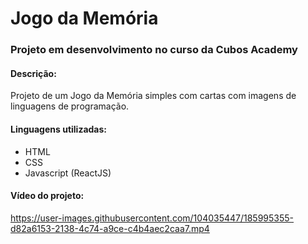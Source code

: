 # Jogo da Memória

### Projeto em desenvolvimento no curso da Cubos Academy

#### Descrição:
Projeto de um Jogo da Memória simples com cartas com imagens de linguagens de programação.

#### Linguagens utilizadas:
- HTML
- CSS
- Javascript (ReactJS)

#### Vídeo do projeto:

https://user-images.githubusercontent.com/104035447/185995355-d82a6153-2138-4c74-a9ce-c4b4aec2caa7.mp4

